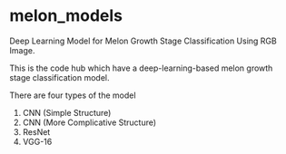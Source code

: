 # melon_models
Deep Learning Model for Melon Growth Stage Classification Using RGB Image.

This is the code hub which have a deep-learning-based melon growth stage classification model. 

There are four types of the model
1. CNN (Simple Structure)
2. CNN (More Complicative Structure)
3. ResNet
4. VGG-16
